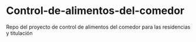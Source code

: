 # Control-de-alimentos-del-comedor
Repo del proyecto de control de alimentos del comedor para las residencias y titulación
